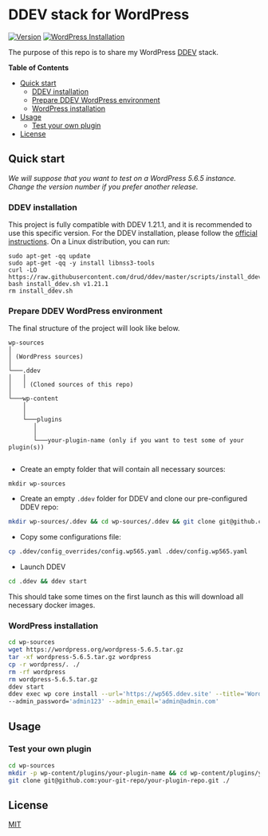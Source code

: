 # DDEV stack for WordPress

[![Version](https://img.shields.io/github/v/release/julienloizelet/ddev-wp?include_prereleases)](https://github.com/julienloizelet/ddev-wp/releases)
[![WordPress Installation](https://github.com/julienloizelet/ddev-wp/actions/workflows/installation.yml/badge.svg)](https://github.com/julienloizelet/ddev-wp/actions/workflows/installation.yml)

The purpose of this repo is to share my WordPress [DDEV](https://ddev.readthedocs.io/en/stable/) stack.


<!-- START doctoc generated TOC please keep comment here to allow auto update -->
<!-- DON'T EDIT THIS SECTION, INSTEAD RE-RUN doctoc TO UPDATE -->
**Table of Contents**

- [Quick start](#quick-start)
  - [DDEV installation](#ddev-installation)
  - [Prepare DDEV WordPress environment](#prepare-ddev-wordpress-environment)
  - [WordPress installation](#wordpress-installation)
- [Usage](#usage)
  - [Test your own plugin](#test-your-own-plugin)
- [License](#license)

<!-- END doctoc generated TOC please keep comment here to allow auto update -->

## Quick start

_We will suppose that you want to test on a WordPress 5.6.5 instance. Change the version number if you prefer another
release._

### DDEV installation

This project is fully compatible with DDEV 1.21.1, and it is recommended to use this specific version.
For the DDEV installation, please follow the [official instructions](https://ddev.readthedocs.io/en/stable/#installation).
On a Linux distribution, you can run:
```
sudo apt-get -qq update
sudo apt-get -qq -y install libnss3-tools
curl -LO https://raw.githubusercontent.com/drud/ddev/master/scripts/install_ddev.sh
bash install_ddev.sh v1.21.1
rm install_ddev.sh
```


### Prepare DDEV WordPress environment

The final structure of the project will look like below.

```
wp-sources
│   
│ (WordPress sources)    
│
└───.ddev
│   │   
│   │ (Cloned sources of this repo)
│   
└───wp-content 
    │   
    │
    └───plugins
       │   
       │
       └───your-plugin-name (only if you want to test some of your plugin(s))
         
```

- Create an empty folder that will contain all necessary sources:
```
mkdir wp-sources
```
- Create an empty `.ddev` folder for DDEV and clone our pre-configured DDEV repo:

```bash
mkdir wp-sources/.ddev && cd wp-sources/.ddev && git clone git@github.com:julienloizelet/ddev-wp.git ./
```
- Copy some configurations file:

```bash
cp .ddev/config_overrides/config.wp565.yaml .ddev/config.wp565.yaml
```
- Launch DDEV

```bash
cd .ddev && ddev start
```
This should take some times on the first launch as this will download all necessary docker images.


### WordPress installation

```bash
cd wp-sources
wget https://wordpress.org/wordpress-5.6.5.tar.gz
tar -xf wordpress-5.6.5.tar.gz wordpress
cp -r wordpress/. ./
rm -rf wordpress
rm wordpress-5.6.5.tar.gz
ddev start
ddev exec wp core install --url='https://wp565.ddev.site' --title='WordPress' --admin_user='admin' 
--admin_password='admin123' --admin_email='admin@admin.com'

```


## Usage

### Test your own plugin

```bash
cd wp-sources
mkdir -p wp-content/plugins/your-plugin-name && cd wp-content/plugins/your-plugin-name
git clone git@github.com:your-git-repo/your-plugin-repo.git ./
```

## License

[MIT](LICENSE)
